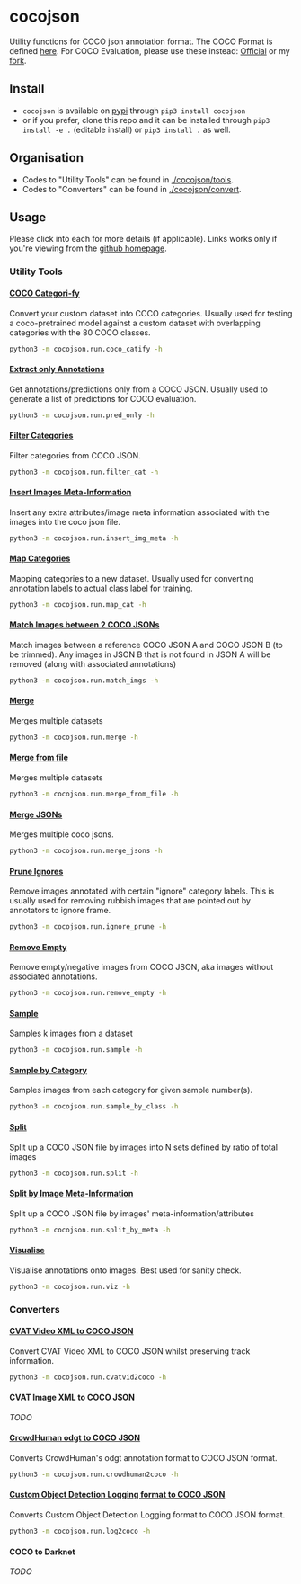 # cocojson

Utility functions for COCO json annotation format. The COCO Format is defined [here](./docs/coco.md). For COCO Evaluation, please use these instead: [Official](https://github.com/cocodataset/cocoapi) or my [fork](https://github.com/levan92/cocoapi).

## Install

- `cocojson` is available on [pypi](https://pypi.org/project/cocojson/0.1.1/) through `pip3 install cocojson`
- or if you prefer, clone this repo and it can be installed through `pip3 install -e .` (editable install) or `pip3 install .` as well.

## Organisation 

- Codes to "Utility Tools" can be found in [./cocojson/tools](https://github.com/levan92/cocojson/tree/main/cocojson/tools).
- Codes to "Converters" can be found in [./cocojson/convert](https://github.com/levan92/cocojson/tree/main/cocojson/convert).

## Usage

Please click into each for more details (if applicable). Links works only if you're viewing from the [github homepage](https://github.com/levan92/cocojson).

### Utility Tools

#### [COCO Categori-fy](./docs/tools/coco_catify.md)

Convert your custom dataset into COCO categories. Usually used for testing a coco-pretrained model against a custom dataset with overlapping categories with the 80 COCO classes.

```bash
python3 -m cocojson.run.coco_catify -h
```

#### [Extract only Annotations](./docs/tools/pred_only.md)

Get annotations/predictions only from a COCO JSON. Usually used to generate a list of predictions for COCO evaluation.

```bash
python3 -m cocojson.run.pred_only -h
```

#### [Filter Categories](./docs/tools/filter_cat.md)

Filter categories from COCO JSON.

```bash
python3 -m cocojson.run.filter_cat -h
```

#### [Insert Images Meta-Information](./docs/tools/insert_img_meta.md)

Insert any extra attributes/image meta information associated with the images into the coco json file.  

```bash
python3 -m cocojson.run.insert_img_meta -h
```

#### [Map Categories](./docs/tools/map_cat.md)

Mapping categories to a new dataset. Usually used for converting annotation labels to actual class label for training.

```bash
python3 -m cocojson.run.map_cat -h
```

#### [Match Images between 2 COCO JSONs](./docs/tools/match_imgs.md)

Match images between a reference COCO JSON A and COCO JSON B (to be trimmed). Any images in JSON B that is not found in JSON A will be removed (along with associated annotations)

```bash
python3 -m cocojson.run.match_imgs -h
```

#### [Merge](./docs/tools/merge.md)

Merges multiple datasets

```bash
python3 -m cocojson.run.merge -h
```

#### [Merge from file](./docs/tools/merge_from_file.md)

Merges multiple datasets

```bash
python3 -m cocojson.run.merge_from_file -h
```

#### [Merge JSONs](./docs/tools/merge_jsons.md)

Merges multiple coco jsons. 

```bash
python3 -m cocojson.run.merge_jsons -h 
```

#### [Prune Ignores](./docs/tools/ignore_prune.md)

Remove images annotated with certain "ignore" category labels. This is usually used for removing rubbish images that are pointed out by annotators to ignore frame.

```bash
python3 -m cocojson.run.ignore_prune -h
```

#### [Remove Empty](.docs/tools/remove_empty.md)

Remove empty/negative images from COCO JSON, aka images without associated annotations.

```bash
python3 -m cocojson.run.remove_empty -h
```

#### [Sample](./docs/tools/sample.md)

Samples k images from a dataset

```bash
python3 -m cocojson.run.sample -h
```

#### [Sample by Category](./docs/tools/sample_by_class.md)

Samples images from each category for given sample number(s).

```bash
python3 -m cocojson.run.sample_by_class -h
```

#### [Split](./docs/tools/split.md)

Split up a COCO JSON file by images into N sets defined by ratio of total images

```bash
python3 -m cocojson.run.split -h
```

#### [Split by Image Meta-Information](./docs/tools/split_by_meta.md)

Split up a COCO JSON file by images' meta-information/attributes

```bash
python3 -m cocojson.run.split_by_meta -h
```

#### [Visualise](./docs/tools/viz.md)

Visualise annotations onto images. Best used for sanity check.

```bash
python3 -m cocojson.run.viz -h
```


### Converters

#### [CVAT Video XML to COCO JSON](./docs/converters/cvatvid2coco.md)

Convert CVAT Video XML to COCO JSON whilst preserving track information.

```bash
python3 -m cocojson.run.cvatvid2coco -h
```

#### CVAT Image XML to COCO JSON

_TODO_

#### [CrowdHuman odgt to COCO JSON](./docs/converters/crowdhuman2coco.md)

Converts CrowdHuman's odgt annotation format to COCO JSON format.

```bash
python3 -m cocojson.run.crowdhuman2coco -h
```

#### [Custom Object Detection Logging format to COCO JSON](./docs/converters/log2coco.md)

Converts Custom Object Detection Logging format to COCO JSON format.

```bash
python3 -m cocojson.run.log2coco -h
```

#### COCO to Darknet

_TODO_

